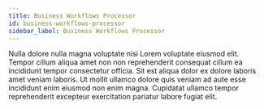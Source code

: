```yaml
---
title: Business Workflows Processor
id: business-workflows-processor
sidebar_label: Business Workflows Processor
---
```


Nulla dolore nulla magna voluptate nisi Lorem voluptate eiusmod elit. Tempor cillum aliqua amet non non reprehenderit consequat cillum ea incididunt tempor consectetur officia. Sit est aliqua dolor ex dolore laboris amet veniam laboris. Ut mollit ullamco dolore quis veniam ad aute esse incididunt enim eiusmod non enim magna. Cupidatat ullamco tempor reprehenderit excepteur exercitation pariatur labore fugiat elit.

